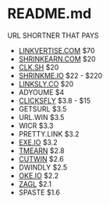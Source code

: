 # README.md
URL SHORTNER THAT PAYS

- [LINKVERTISE.COM](https://publisher.linkvertise.com/ac/1017482) $70
- [SHRINKEARN.COM](https://shrinkearn.com/ref/ishandutta2007) $20
- [CLK.SH](https://clk.sh/ref/ishandutta2007) $20
- [SHRINKME.IO](https://shrinkme.io/ref/ishandutta2007) $22 - $220
- [LINKSLY.CO](https://linksly.co/ref/ishandutta2007) $20
- ADYOUME $4
- [CLICKSFLY](https://clicksfly.com/ref/ishandutta2007) $3.8 - $15
- GETSURL $3.5
- URL.WIN $3.5
- WICR $3.3
- PRETTY.LINK $3.2
- [EXE.IO](https://exe.io/ref/ishandutta2007) $3.2
- [TMEARN](https://tmearn.net/ref/ishandutta2007) $2.8
- [CUTWIN](https://cutwin.com/ref/10155932283918649) $2.6
- DWINDLY $2.5
- [OKE.IO](https://oke.io/ref/ishandutta2007) $2.2
- [ZAGL](https://zee.gl/ref/10155920842323649) $2.1
- SPASTE $1.6
